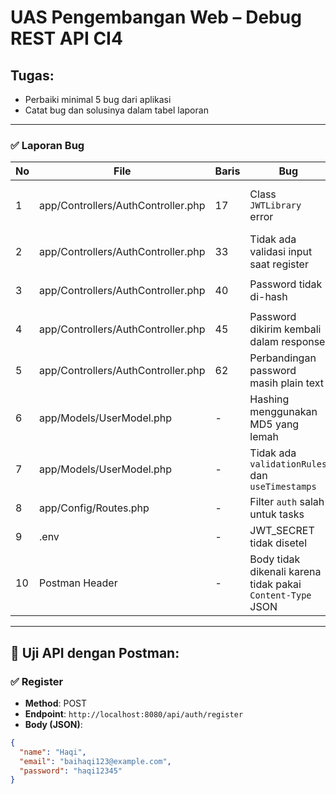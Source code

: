 # UAS Pengembangan Web – Debug REST API CI4

## Tugas:
- Perbaiki minimal 5 bug dari aplikasi
- Catat bug dan solusinya dalam tabel laporan

---

### ✅ Laporan Bug

| No | File                          | Baris | Bug                                                       | Solusi                                                                 |
|----|-------------------------------|-------|------------------------------------------------------------|------------------------------------------------------------------------|
| 1  | app/Controllers/AuthController.php | 17    | Class `JWTLibrary` error                                   | Buat file `app/Libraries/JWTLibrary.php` dan pastikan namespace sesuai |
| 2  | app/Controllers/AuthController.php | 33    | Tidak ada validasi input saat register                     | Tambahkan validasi menggunakan `$this->validate()`                     |
| 3  | app/Controllers/AuthController.php | 40    | Password tidak di-hash                                     | Ubah ke `password_hash($pass, PASSWORD_DEFAULT)`                       |
| 4  | app/Controllers/AuthController.php | 45    | Password dikirim kembali dalam response                    | Gunakan `unset($userData['password'])` sebelum `respond()`             |
| 5  | app/Controllers/AuthController.php | 62    | Perbandingan password masih plain text                     | Ganti ke `password_verify($password, $user['password'])`               |
| 6  | app/Models/UserModel.php      | -     | Hashing menggunakan MD5 yang lemah                         | Ganti ke `password_hash` di Controller, hapus fungsi beforeInsert      |
| 7  | app/Models/UserModel.php      | -     | Tidak ada `validationRules` dan `useTimestamps`            | Tambahkan rules dan aktifkan `useTimestamps = true`                    |
| 8  | app/Config/Routes.php         | -     | Filter `auth` salah untuk tasks                            | Ubah ke `jwt` agar sesuai filter yang ada                             |
| 9  | .env                          | -     | JWT_SECRET tidak disetel                                   | Tambahkan `JWT_SECRET=your_secret_key`                                |
| 10 | Postman Header                | -     | Body tidak dikenali karena tidak pakai `Content-Type` JSON | Tambahkan Header `Content-Type: application/json` di Postman          |

---

## 🔁 Uji API dengan Postman:

### ✅ Register
- **Method**: POST  
- **Endpoint**: `http://localhost:8080/api/auth/register`  
- **Body (JSON)**:
```json
{
  "name": "Haqi",
  "email": "baihaqi123@example.com",
  "password": "haqi12345"
}
